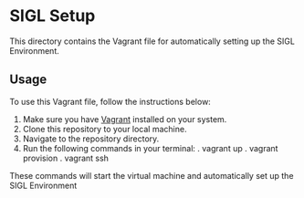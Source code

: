 # SIGL Setup

This directory contains the Vagrant file for automatically setting up the SIGL Environment.

## Usage

To use this Vagrant file, follow the instructions below:

1. Make sure you have [Vagrant](https://www.vagrantup.com/) installed on your system.
2. Clone this repository to your local machine.
3. Navigate to the repository directory.
4. Run the following commands in your terminal:
   . vagrant up
   . vagrant provision
   . vagrant ssh

These commands will start the virtual machine and automatically set up the  SIGL Environment

